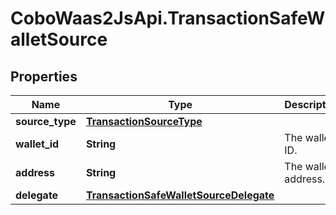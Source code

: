 # CoboWaas2JsApi.TransactionSafeWalletSource

## Properties

Name | Type | Description | Notes
------------ | ------------- | ------------- | -------------
**source_type** | [**TransactionSourceType**](TransactionSourceType.md) |  | 
**wallet_id** | **String** | The wallet ID. | 
**address** | **String** | The wallet address. | 
**delegate** | [**TransactionSafeWalletSourceDelegate**](TransactionSafeWalletSourceDelegate.md) |  | [optional] 


